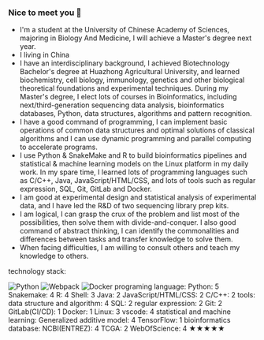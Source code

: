 ### Nice to meet you 👋

- I'm a student at the University of Chinese Academy of Sciences, majoring in Biology And Medicine, I will achieve a Master's degree next year.
- I living in China
- I have an interdisciplinary background, I achieved Biotechnology Bachelor's degree at Huazhong Agricultural University, and learned biochemistry, cell biology, immunology, genetics and other biological theoretical foundations and experimental techniques. During my Master's degree, I elect lots of courses in Bioinformatics, including next/third-generation sequencing data analysis, bioinformatics databases, Python, data structures, algorithms and pattern recognition.
- I have a good command of programming, I can implement basic operations of common data structures and optimal solutions of classical algorithms and I can use dynamic programming and parallel computing to accelerate programs.
- I use Python & SnakeMake and R to build bioinformatics pipelines and statistical & machine learning models on the Linux platform in my daily work. In my spare time, I learned lots of programming languages such as C/C++, Java, JavaScript/HTML/CSS, and lots of tools such as regular expression, SQL, Git, GitLab and Docker.
- I am good at experimental design and statistical analysis of experimental data, and I have led the R&D of two sequencing library prep kits.
- I am logical, I can grasp the crux of the problem and list most of the possibilities, then solve them with divide-and-conquer. I also good command of abstract thinking, I can identify the commonalities and differences between tasks and transfer knowledge to solve them.
- When facing difficulties, I am willing to consult others and teach my knowledge to others.

technology stack:

<img alt="Python" src="https://img.shields.io/badge/-React-45b8d8?style=flat-square&logo=python&logoColor=white" />
  <img alt="Webpack" src="https://img.shields.io/badge/-Webpack-8DD6F9?style=flat-square&logo=webpack&logoColor=white" /> 
  <img alt="Docker" src="https://img.shields.io/badge/-Docker-46a2f1?style=flat-square&logo=docker&logoColor=white" />
  programing language:
    Python: 5
    Snakemake: 4
    R: 4
    Shell: 3
    Java: 2
    JavaScript/HTML/CSS: 2
    C/C++: 2
  tools:
    data structure and algorithm: 4
    SQL: 2
    regular expression: 2
    Git: 2
    GitLab(CI/CD): 1
    Docker: 1
    Linux: 3
    vscode: 4
  statistical and machine learning:
    Generalized additive model: 4
    TensorFlow: 1
  bioinformatics database:
    NCBI(ENTREZ): 4
    TCGA: 2
    WebOfScience: 4
★★★★★


<!--
**dailypartita/dailypartita** is a ✨ _special_ ✨ repository because its `README.md` (this file) appears on your GitHub profile.

Here are some ideas to get you started:

- 🔭 I’m currently working on ...
- 🌱 I’m currently learning ...
- 👯 I’m looking to collaborate on ...
- 🤔 I’m looking for help with ...
- 💬 Ask me about ...
- 📫 How to reach me: ...
- 😄 Pronouns: ...
- ⚡ Fun fact: ...
-->
